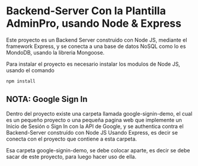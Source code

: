 # Backend-Server Con la Plantilla AdminPro, usando Node & Express
Este proyecto es un Backend Server construido con Node JS, mediante el framework Express, y se conecta a una base de datos NoSQL como lo es MondoDB, usando la libreria Mongoose.

Para instalar el proyecto es necesario instalar los modulos de Node JS, usando el comando 

```
npm install
```

## NOTA: Google Sign In 
Dentro del proyecto existe una carpeta llamada google-signin-demo, el cual es un pequeño proyecto o una pequeña pagina web que implemente un Inicio de Sesión o Sign In con la API de Google, y se authentica contra el Backend-Server construído con Node JS Usando Express, es decir se conecta con el proyecto que contiene a esta carpeta.

Esa carpeta google-signin-demo, se debe colocar aparte, es decir se debe sacar de este proyecto, para luego hacer uso de ella.
